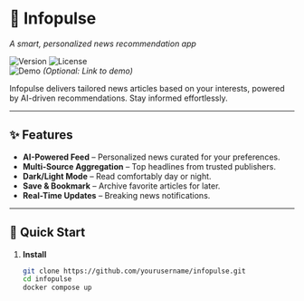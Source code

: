 # 📰 Infopulse  
*A smart, personalized news recommendation app*  

![Version](https://img.shields.io/badge/version-1.0.0-blue) 
![License](https://img.shields.io/badge/license-MIT-green)  
![Demo](https://img.shields.io/badge/demo-live-brightgreen) *(Optional: Link to demo)*  

Infopulse delivers tailored news articles based on your interests, powered by AI-driven recommendations. Stay informed effortlessly.  

---

## ✨ Features  
- **AI-Powered Feed** – Personalized news curated for your preferences.  
- **Multi-Source Aggregation** – Top headlines from trusted publishers.  
- **Dark/Light Mode** – Read comfortably day or night.  
- **Save & Bookmark** – Archive favorite articles for later.  
- **Real-Time Updates** – Breaking news notifications.  

---

## 🚀 Quick Start  
1. **Install**  
   ```sh
   git clone https://github.com/yourusername/infopulse.git
   cd infopulse
   docker compose up